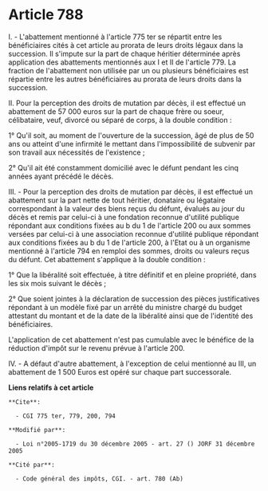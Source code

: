 # Article 788

I. - L'abattement mentionné à l'article 775 ter se répartit entre les bénéficiaires cités à cet article au prorata de leurs
droits légaux dans la succession. Il s'impute sur la part de chaque héritier déterminée après application des abattements
mentionnés aux I et II de l'article 779. La fraction de l'abattement non utilisée par un ou plusieurs bénéficiaires est
répartie entre les autres bénéficiaires au prorata de leurs droits dans la succession.

II. Pour la perception des droits de mutation par décès, il est effectué un abattement de 57 000 euros sur la part de chaque
frère ou soeur, célibataire, veuf, divorcé ou séparé de corps, à la double condition :

1° Qu'il soit, au moment de l'ouverture de la succession, âgé de plus de 50 ans ou atteint d'une infirmité le mettant dans
l'impossibilité de subvenir par son travail aux nécessités de l'existence ;

2° Qu'il ait été constamment domicilié avec le défunt pendant les cinq années ayant précédé le décès.

III. - Pour la perception des droits de mutation par décès, il est effectué un abattement sur la part nette de tout héritier,
donataire ou légataire correspondant à la valeur des biens reçus du défunt, évalués au jour du décès et remis par celui-ci à
une fondation reconnue d'utilité publique répondant aux conditions fixées au b du 1 de l'article 200 ou aux sommes versées
par celui-ci à une association reconnue d'utilité publique répondant aux conditions fixées au b du 1 de l'article 200, à
l'Etat ou à un organisme mentionné à l'article 794 en remploi des sommes, droits ou valeurs reçus du défunt. Cet abattement
s'applique à la double condition :

1° Que la libéralité soit effectuée, à titre définitif et en pleine propriété, dans les six mois suivant le décès ;

2° Que soient jointes à la déclaration de succession des pièces justificatives répondant à un modèle fixé par un arrêté du
ministre chargé du budget attestant du montant et de la date de la libéralité ainsi que de l'identité des bénéficiaires.

L'application de cet abattement n'est pas cumulable avec le bénéfice de la réduction d'impôt sur le revenu prévue à l'article
200.

IV. - A défaut d'autre abattement, à l'exception de celui mentionné au III, un abattement de 1 500 Euros est opéré sur chaque
part successorale.

**Liens relatifs à cet article**

	**Cite**:

	  - CGI 775 ter, 779, 200, 794

	**Modifié par**:

	  - Loi n°2005-1719 du 30 décembre 2005 - art. 27 () JORF 31 décembre 2005

	**Cité par**:

	  - Code général des impôts, CGI. - art. 780 (Ab)
